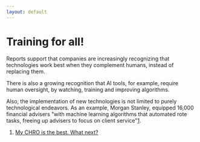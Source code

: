 ```yaml
---
layout: default
---
```



# Training for all!

Reports support that companies are increasingly recognizing that technologies work best when they complement humans, instead of replacing them. 

There is also a growing recognition that AI tools, for example, require human oversight, by watching, training and improving algorithms. 

Also, the implementation of new technologies is not limited to purely technological endeavors. As an example, Morgan Stanley, equipped 16,000 financial advisers "with machine learning algorithms that automated rote tasks, freeing up advisers to focus on client service"[1](https://sararodrig.github.io/workforce-future/references).

1. [My CHRO is the best. What next?](./scenario-25)
